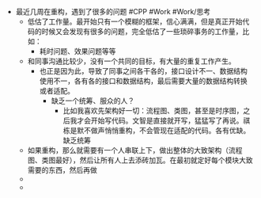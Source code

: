 - 最近几周在重构，遇到了很多的问题 #CPP #Work #Work/思考
	- 低估了工作量。最开始只有一个模糊的框架，信心满满，但是真正开始代码的时候又会发现有很多的问题，完全低估了一些琐碎事务的工作量，比如：
		- 耗时问题、效果问题等等
	- 和同事沟通比较少，没有一个共同的目标，有大量的重复工作产生。
		- 也正是因为此，导致了同事之间各干各的，接口设计不一、数据结构使用不一，各有各的接口和数据结构，最后需要大量的数据结构转换或者适配。
			- 缺乏一个统筹、服众的人？
				- 比如我喜欢先架构好一切：流程图、类图，甚至是时序图，之后我才会开始写代码。文智是直接就开写，猛猛写了再说。祺栋是默不做声悄悄重构，不会管现在适配的代码。各有优缺。缺乏统筹
	- 如果重构，那么就需要有一个人串联上下，做出整体的大致架构（流程图、类图最好），然后让所有人上去添砖加瓦。在最初就定好每个模块大致需要的东西，然后再做
	-
	-